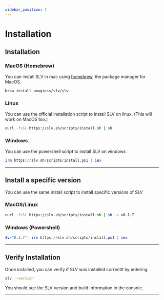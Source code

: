 ```yaml
---
sidebar_position: 2
---
```

# Installation

## Installation

### MacOS (Homebrew)
You can install SLV in mac using [homebrew](https://brew.sh/), the package manager for MacOS.
```bash
brew install amagioss/slv/slv
```

### Linux
You can use the official installation script to install SLV on linux. (This will work on MacOS too.)
```bash
curl -fsSL https://slv.sh/scripts/install.sh | sh
```

### Windows
You can use the powershell script to install SLV on windows
```powershell
irm https://slv.sh/scripts/install.ps1 | iex
```

---

## Install a specific version
You can use the same install script to install specific versions of SLV 
### MacOS/Linux
```bash
curl -fsSL https://slv.sh/scripts/install.sh | sh -s v0.1.7
```
### Windows (Powershell)
```powershell
$v="0.1.7"; irm https://slv.sh/scripts/install.ps1 | iex
```

---

## Verify Installation
Once installed, you can verify if SLV was installed correctlt by entering 
```bash
slv --version
```
You should see the SLV version and build information in the console.

---
